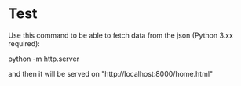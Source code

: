 # Test
Use this command to be able to fetch data from the json (Python 3.xx required):

python -m http.server

and then it will be served on "http://localhost:8000/home.html"
